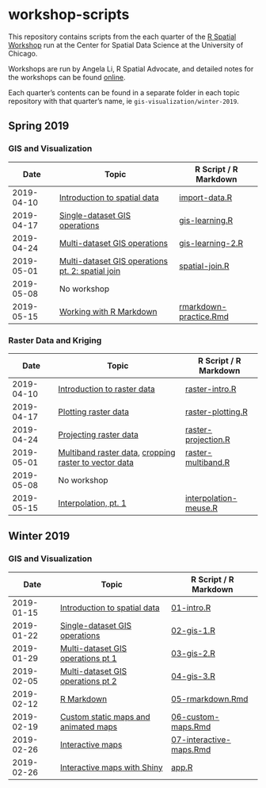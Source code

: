 
# workshop-scripts

This repository contains scripts from the each quarter of the [R Spatial
Workshop](https://spatialanalysis.github.io/events/) run at the Center
for Spatial Data Science at the University of Chicago.

Workshops are run by Angela Li, R Spatial Advocate, and detailed notes
for the workshops can be found
[online](https://spatialanalysis.github.io/workshop-notes/).

Each quarter’s contents can be found in a separate folder in each topic
repository with that quarter’s name, ie
`gis-visualization/winter-2019`.

## Spring 2019

### GIS and Visualization

| Date       | Topic                                                                                                                                                        | R Script / R Markdown                                                            |
| ---------- | ------------------------------------------------------------------------------------------------------------------------------------------------------------ | -------------------------------------------------------------------------------- |
| 2019-04-10 | [Introduction to spatial data](https://spatialanalysis.github.io/workshop-notes/introduction-to-spatial-data.html)                                           | [import-data.R](gis-visualization/spring-2019/R/import-data.R)                   |
| 2019-04-17 | [Single-dataset GIS operations](https://spatialanalysis.github.io/workshop-notes/single-dataset-gis-operations.html)                                         | [gis-learning.R](gis-visualization/spring-2019/R/gis-learning.R)                 |
| 2019-04-24 | [Multi-dataset GIS operations](https://spatialanalysis.github.io/workshop-notes/multiple-dataset-gis-operations-visualization.html)                          | [gis-learning-2.R](gis-visualization/spring-2019/R/gis-learning-2.R)             |
| 2019-05-01 | [Multi-dataset GIS operations pt. 2: spatial join](https://spatialanalysis.github.io/workshop-notes/multiple-dataset-gis-operations-visualization-pt-2.html) | [spatial-join.R](gis-visualization/spring-2019/R/spatial-join.R)                 |
| 2019-05-08 | No workshop                                                                                                                                                  |                                                                                  |
| 2019-05-15 | [Working with R Markdown](https://spatialanalysis.github.io/workshop-notes/r-markdown-and-custom-maps.html)                                                  | [rmarkdown-practice.Rmd](gis-visualization/spring-2019/doc/rmarkdown-practice.R) |

### Raster Data and Kriging

| Date       | Topic                                                                                                                                                                                                                                              | R Script / R Markdown                                                                                                                       |
| ---------- | -------------------------------------------------------------------------------------------------------------------------------------------------------------------------------------------------------------------------------------------------- | ------------------------------------------------------------------------------------------------------------------------------------------- |
| 2019-04-10 | [Introduction to raster data](https://datacarpentry.org/r-raster-vector-geospatial/01-raster-structure/index.html)                                                                                                                                 | [raster-intro.R](raster-kriging/spring-2019/R/raster-intro.R)                                                                               |
| 2019-04-17 | [Plotting raster data](https://datacarpentry.org/r-raster-vector-geospatial/02-raster-plot/index.html)                                                                                                                                             | [raster-plotting.R](raster-kriging/spring-2019/R/raster-plotting.R)                                                                         |
| 2019-04-24 | [Projecting raster data](https://datacarpentry.org/r-raster-vector-geospatial/03-raster-reproject-in-r/index.html)                                                                                                                                 | [raster-projection.R](raster-kriging/spring-2019/R/raster-projection.R)                                                                     |
| 2019-05-01 | [Multiband raster data](https://datacarpentry.org/r-raster-vector-geospatial/05-raster-multi-band-in-r/index.html), [cropping raster to vector data](https://datacarpentry.org/r-raster-vector-geospatial/11-vector-raster-integration/index.html) | [raster-multiband.R](raster-kriging/spring-2019/R/raster-multiband.R)                                                                       |
| 2019-05-08 | No workshop                                                                                                                                                                                                                                        |                                                                                                                                             |
| 2019-05-15 | [Interpolation, pt. 1](https://spatialanalysis.github.io/workshop-notes/introduction-to-interpolation.html)                                                                                                                                        | [interpolation-meuse.R](https://github.com/spatialanalysis/workshop-scripts/blob/master/raster-kriging/spring-2019/R/interpolation-meuse.R) |

## Winter 2019

### GIS and Visualization

| Date       | Topic                                                                                                                                         | R Script / R Markdown                                                                |
| ---------- | --------------------------------------------------------------------------------------------------------------------------------------------- | ------------------------------------------------------------------------------------ |
| 2019-01-15 | [Introduction to spatial data](https://spatialanalysis.github.io/workshop-notes/introduction-to-spatial-data.html)                            | [01-intro.R](gis-visualization/winter-2019/R/01-intro.R)                             |
| 2019-01-22 | [Single-dataset GIS operations](https://spatialanalysis.github.io/workshop-notes/single-dataset-gis-operations.html)                          | [02-gis-1.R](gis-visualization/winter-2019/R/02-gis-1.R)                             |
| 2019-01-29 | [Multi-dataset GIS operations pt 1](https://spatialanalysis.github.io/workshop-notes/multiple-dataset-gis-operations-visualization.html)      | [03-gis-2.R](gis-visualization/winter-2019/R/03-gis-2.R)                             |
| 2019-02-05 | [Multi-dataset GIS operations pt 2](https://spatialanalysis.github.io/workshop-notes/multiple-dataset-gis-operations-visualization-pt-2.html) | [04-gis-3.R](gis-visualization/winter-2019/R/04-gis-3.R)                             |
| 2019-02-12 | [R Markdown](https://spatialanalysis.github.io/workshop-notes/r-markdown-and-custom-maps.html)                                                | [05-rmarkdown.Rmd](gis-visualization/winter-2019/doc/05-rmarkdown.Rmd)               |
| 2019-02-19 | [Custom static maps and animated maps](https://spatialanalysis.github.io/workshop-notes/custom-and-animated-maps.html)                        | [06-custom-maps.Rmd](gis-visualization/winter-2019/doc/06-custom-maps.Rmd)           |
| 2019-02-26 | [Interactive maps](https://spatialanalysis.github.io/workshop-notes/interactive-maps.html)                                                    | [07-interactive-maps.Rmd](gis-visualization/winter-2019/doc/07-interactive-maps.Rmd) |
| 2019-02-26 | [Interactive maps with Shiny](https://spatialanalysis.github.io/workshop-notes/interactive-maps-with-shiny.html)                              | [app.R](gis-visualization/winter-2019/R/leaflet-example/app.R)                       |
